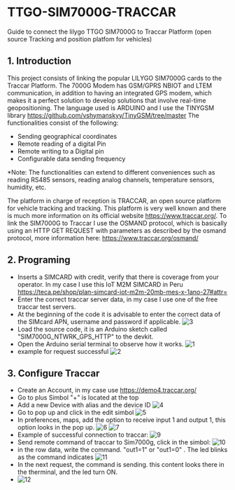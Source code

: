 # TTGO-SIM7000G-TRACCAR
Guide to connect the lilygo TTGO SIM7000G to Traccar Platform (open source Tracking and position platfom for vehicles)

## 1. Introduction
This project consists of linking the popular LILYGO SIM7000G cards to the Traccar Platform. The 7000G Modem has GSM/GPRS NBIOT and LTEM communication, in addition to having an integrated GPS modem, which makes it a perfect solution to develop solutions that involve real-time geopositioning.
The language used is ARDUINO and I use the TINYGSM library https://github.com/vshymanskyy/TinyGSM/tree/master
The functionalities consist of the following:
- Sending geographical coordinates
- Remote reading of a digital Pin
- Remote writing to a Digital pin
- Configurable data sending frequency

*Note: The functionalities can extend to different conveniences such as reading RS485 sensors, reading analog channels, temperature sensors, humidity, etc.

The platform in charge of reception is TRACCAR, an open source platform for vehicle tracking and tracking. This platform is very well known and there is much more information on its official website https://www.traccar.org/.
To link the SIM7000G to Traccar I use the OSMAND protocol, which is basically using an HTTP GET REQUEST with parameters as described by the osmand protocol, more information here: https://www.traccar.org/osmand/

## 2. Programing 
- Inserts a SIMCARD with credit, verify that there is coverage from your operator. In my case I use this IoT M2M SIMCARD in Peru https://teca.pe/shop/plan-simcard-iot-m2m-20mb-mes-x-1ano-27#attr=
- Enter the correct traccar server data, in my case I use one of the free traccar test servers.
- At the beginning of the code it is advisable to enter the correct data of the SIMcard APN, username and password if applicable.
![3](images/3.png)
- Load the source code, it is an Arduino sketch called "SIM7000G_NTWRK_GPS_HTTP" to the devkit.
- Open the Arduino serial terminal to observe how it works.
 ![1](images/1.png)
- example for request successful
![2](images/2.png)
## 3. Configure Traccar
- Create an Account, in my case use https://demo4.traccar.org/
- Go to plus Simbol "+" is located at the top
- Add a new Device with alias and the device ID 
  ![4](/images/4.png)
- Go to pop up and click in the edit simbol 
  ![5](/images/5.png)
- In preferences, maps, add the option to receive input 1 and output 1, this option looks in the pop up.
  ![6](/images/6.png)
  ![7](/images/7.png)
- Example of successful connection to traccar:
 ![9](/images/9.png)
- Send remote command of traccar to Sim7000g, click in the simbol:
 ![10](/images/10.png)
- in the row data, write the command. "out1=1" or "out1=0" . The led blinks as the command indicates
  ![11](/images/11.png)
- In the next request, the command is sending. this content looks there in  the therminal, and the led turn ON.
- ![12](/images/12.png)
